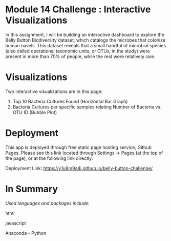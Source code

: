 # Module 14 Challenge : Interactive Visualizations

In this assignment, I will be building an interactive dashboard to explore the Belly Button Biodiversity dataset, which catalogs the microbes that colonize human navels. This dataset reveals that a small handful of microbial species (also called operational taxonomic units, or OTUs, in the study) were present in more than 70% of people, while the rest were relatively rare.

# Visualizations #

Two interactive visualizations are in this page: 

1. Top 10 Bacteria Cultures Found (Horizontal Bar Graph)
2. Bacteria Cultures per specific samples relating Number of Bacteria vs. OTU ID (Bubble Plot)

# Deployment #

This app is deployed through free static page hosting service, Github Pages. Please see this link located through Settings -> Pages (at the top of the page), or at the following link directly:

Deployment Link: https://y1u9m9a4i.github.io/belly-button-challenge/

# In Summary #

*Used languages and packages include:* 

html

javascript

Anaconda - Python 
